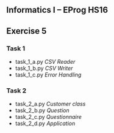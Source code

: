 ## Informatics I – EProg HS16

## Exercise 5

### Task 1

* task_1_a.py _CSV Reader_
* task_1_b.py _CSV Writer_
* task_1_c.py _Error Handling_  

### Task 2

* task_2_a.py _Customer class_
* task_2_b.py _Question_
* task_2_c.py _Questionnaire_
* task_2_d.py _Application_
